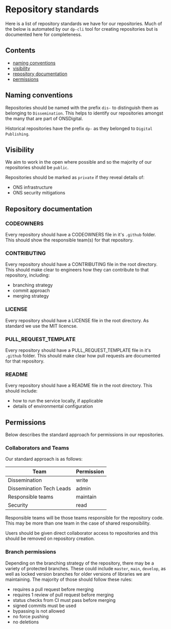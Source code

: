 # Repository standards

Here is a list of repository standards we have for our repositories. Much of the below is automated by our `dp-cli` tool for creating repositories but is documented here for completeness.

## Contents

- [naming conventions](#naming-conventions)
- [visibility](#visibility)
- [repository documentation](#repository-documentation)
- [permissions](#permissions)

## Naming conventions

Repositories should be named with the prefix `dis-` to distinguish them as belonging to `Dissemination`. This helps to identify our repositories amongst the many that are part of ONSDigital.

Historical repositories have the prefix `dp-` as they belonged to `Digital Publishing`.

## Visibility

We aim to work in the open where possible and so the majority of our repositories should be `public`.

Repositories should be marked as `private` if they reveal details of:

- ONS infrastructure
- ONS security mitigations

## Repository documentation

### CODEOWNERS

Every repository should have a CODEOWNERS file in it's `.github` folder. This should show the responsible team(s) for that repository.

### CONTRIBUTING

Every repository should have a CONTRIBUTING file in the root directory. This should make clear to engineers how they can contribute to that repository, including:

- branching strategy
- commit approach
- merging strategy

### LICENSE

Every repository should have a LICENSE file in the root directory. As standard we use the MIT licencse.

### PULL_REQUEST_TEMPLATE

Every repository should have a PULL_REQUEST_TEMPLATE file in it's `.github` folder. This should make clear how pull requests are documented for that repository.

### README

Every repository should have a README file in the root directory. This should include:

- how to run the service locally, if applicable
- details of environmental configuration

## Permissions

Below describes the standard approach for permissions in our repositories.

### Collaborators and Teams

Our standard approach is as follows:

| Team                     | Permission |
|--------------------------|------------|
| Dissemination            | write      |
| Dissemination Tech Leads | admin      |
| Responsible teams        | maintain   |
| Security                 | read       |

Responsible teams will be those teams responsible for the repository code. This may be more than one team in the case of shared responsibility.

Users should be given direct collaborator access to repositories and this should be removed on repository creation.

### Branch permissions

Depending on the branching strategy of the repository, there may be a variety of protected branches. These could include `master`, `main`, `develop`, as well as locked version branches for older versions of libraries we are maintaining. The majority of those should follow these rules:

- requires a pull request before merging
- requires 1 review of pull request before merging
- status checks from CI must pass before merging
- signed commits must be used
- bypassing is not allowed
- no force pushing
- no deletions
